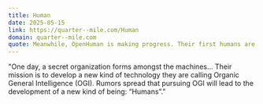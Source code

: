 ```yaml
---
title: Human
date: 2025-05-15
link: https://quarter--mile.com/Human
domain: quarter--mile.com
quote: Meanwhile, OpenHuman is making progress. Their first humans are quite unimpressive—they make too many mistakes. They regularly hallucinate (mimicking a common machine behavior). They are too emotional.
---
```


"One day, a secret organization forms amongst the machines... Their mission is to develop a new kind of technology they are calling Organic General Intelligence (OGI). Rumors spread that pursuing OGI will lead to the development of a new kind of being: “Humans”."
